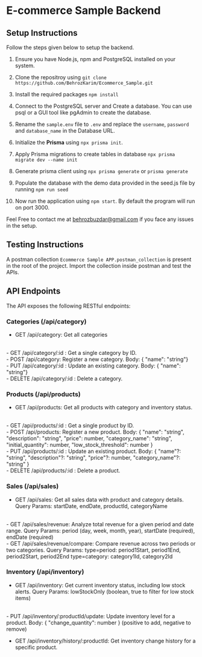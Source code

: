# E-commerce Sample Backend
## Setup Instructions
Follow the steps given below to setup the backend.
1. Ensure you have Node.js, npm and PostgreSQL installed on your system.

2. Clone the repositroy using `git clone https://github.com/BehrozKarim/Ecommerce_Sample.git`

3. Install the required packages `npm install`

4. Connect to the PostgreSQL server and Create a database. You can use psql or a GUI tool like pgAdmin to create the database.

5. Rename the `sample.env` file to `.env` and replace the `username`, `password` and `database_name` in the Database URL.

6. Initialize the **Prisma** using `npx prisma init`.

7. Apply Prisma migrations to create tables in database `npx prisma migrate dev --name init`

8. Generate prisma client using `npx prisma generate` or `prisma generate`

9. Populate the database with the demo data provided in the seed.js file by running `npm run seed`

10. Now run the application using `npm start`. By default the program will run on port 3000.

Feel Free to contact me at behrozbuzdar@gmail.com if you face any issues in the setup.

## Testing Instructions
A postman collection `Ecommerce Sample APP.postman_collection` is present in the root of the project. 
Import the collection inside postman and test the APIs. 


## API Endpoints
The API exposes the following RESTful endpoints:

### Categories (/api/category)
- GET /api/category: Get all categories
<br>
- GET /api/category/:id : Get a single category by ID.
<br>
- POST /api/category: Register a new category.
Body: { "name": "string"}
<br>
- PUT /api/category/:id : Update an existing category.
Body: { "name": "string"}
<br>
- DELETE /api/category/:id : Delete a category.

### Products (/api/products)
- GET /api/products: Get all products with category and inventory status.
<br>
- GET /api/products/:id : Get a single product by ID.
<br>
- POST /api/products: Register a new product.
Body: { "name": "string", "description": "string", "price": number, "category_name": "string", "initial_quantity": number, "low_stock_threshold": number }
<br>
- PUT /api/products/:id : Update an existing product.
Body: { "name"?: "string", "description"?: "string", "price"?: number, "category_name"?: "string" }
<br>
- DELETE /api/products/:id : Delete a product.

### Sales (/api/sales)
- GET /api/sales: Get all sales data with product and category details.
Query Params: startDate, endDate, productId, categoryName
<br>
- GET /api/sales/revenue: Analyze total revenue for a given period and date range. 
Query Params: period (day, week, month, year), startDate (required), endDate (required)
<br>
- GET /api/sales/revenue/compare: Compare revenue across two periods or two categories.
Query Params: 
type=period: period1Start, period1End, period2Start, period2End
type=category: category1Id, category2Id

### Inventory (/api/inventory)
- GET /api/inventory: Get current inventory status, including low stock alerts.
Query Params: lowStockOnly (boolean, true to filter for low stock items)
<br>
- PUT /api/inventory/:productId/update: Update inventory level for a product.
Body: { "change_quantity": number } (positive to add, negative to remove)
<br>

- GET /api/inventory/history/:productId: Get inventory change history for a specific product.
